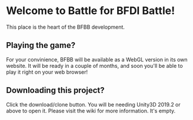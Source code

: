 # Welcome to Battle for BFDI Battle!
This place is the heart of the BFBB development.

## Playing the game?
For your convinience, BFBB will be available as a WebGL version in its own website. It will be ready in a couple of months, and soon you'll be able to play it right on your web browser!

## Downloading this project?
Click the download/clone button. You will be needing Unity3D 2019.2 or above to open it. Please visit the wiki for more information. It's empty.
